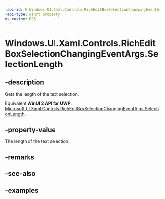 ```yaml
---
-api-id: P:Windows.UI.Xaml.Controls.RichEditBoxSelectionChangingEventArgs.SelectionLength
-api-type: winrt property
ms.custom: RS5
---
```


<!-- Property syntax.
public int SelectionLength { get; }
-->

# Windows.UI.Xaml.Controls.RichEditBoxSelectionChangingEventArgs.SelectionLength

## -description

Gets the length of the text selection.

Equivalent **WinUI 2 API for UWP**: [Microsoft.UI.Xaml.Controls.RichEditBoxSelectionChangingEventArgs.SelectionLength](/windows/winui/api/microsoft.ui.xaml.controls.richeditboxselectionchangingeventargs.selectionlength).

## -property-value

The length of the text selection.

## -remarks

## -see-also

## -examples

